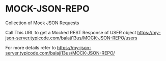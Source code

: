 # MOCK-JSON-REPO
Collection of Mock JSON Requests

Call This URL to get a Mocked REST Response of USER object
https://my-json-server.typicode.com/balaji13us/MOCK-JSON-REPO/users

For more details refer to 
https://my-json-server.typicode.com/balaji13us/MOCK-JSON-REPO/
